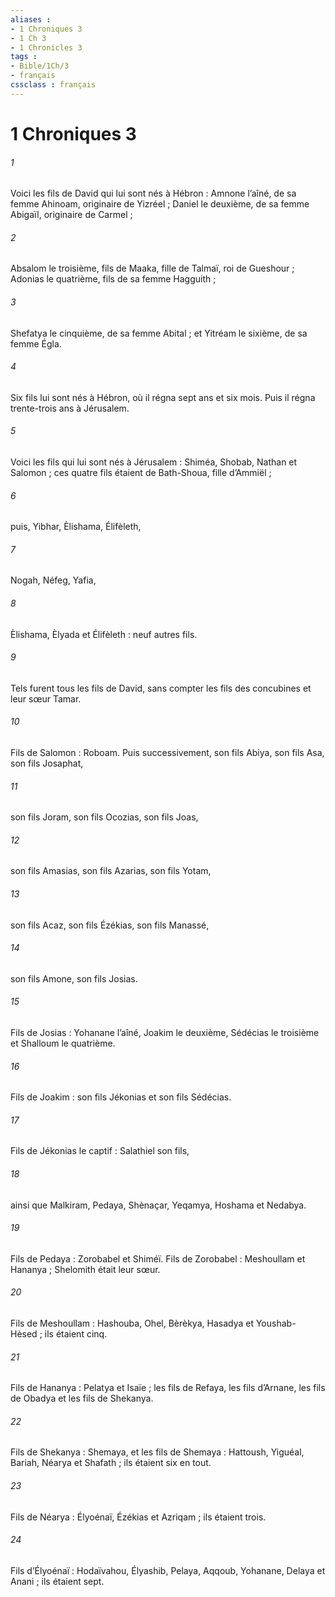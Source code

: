 ```yaml
---
aliases : 
- 1 Chroniques 3
- 1 Ch 3
- 1 Chronicles 3
tags : 
- Bible/1Ch/3
- français
cssclass : français
---
```


# 1 Chroniques 3

###### 1
Voici les fils de David qui lui sont nés à Hébron : Amnone l’aîné, de sa femme Ahinoam, originaire de Yizréel ; Daniel le deuxième, de sa femme Abigaïl, originaire de Carmel ;
###### 2
Absalom le troisième, fils de Maaka, fille de Talmaï, roi de Gueshour ; Adonias le quatrième, fils de sa femme Hagguith ;
###### 3
Shefatya le cinquième, de sa femme Abital ; et Yitréam le sixième, de sa femme Égla.
###### 4
Six fils lui sont nés à Hébron, où il régna sept ans et six mois. Puis il régna trente-trois ans à Jérusalem.
###### 5
Voici les fils qui lui sont nés à Jérusalem : Shiméa, Shobab, Nathan et Salomon ; ces quatre fils étaient de Bath-Shoua, fille d’Ammiël ;
###### 6
puis, Yibhar, Èlishama, Élifèleth,
###### 7
Nogah, Néfeg, Yafia,
###### 8
Èlishama, Èlyada et Élifèleth : neuf autres fils.
###### 9
Tels furent tous les fils de David, sans compter les fils des concubines et leur sœur Tamar.
###### 10
Fils de Salomon : Roboam. Puis successivement, son fils Abiya, son fils Asa, son fils Josaphat,
###### 11
son fils Joram, son fils Ocozias, son fils Joas,
###### 12
son fils Amasias, son fils Azarias, son fils Yotam,
###### 13
son fils Acaz, son fils Ézékias, son fils Manassé,
###### 14
son fils Amone, son fils Josias.
###### 15
Fils de Josias : Yohanane l’aîné, Joakim le deuxième, Sédécias le troisième et Shalloum le quatrième.
###### 16
Fils de Joakim : son fils Jékonias et son fils Sédécias.
###### 17
Fils de Jékonias le captif : Salathiel son fils,
###### 18
ainsi que Malkiram, Pedaya, Shènaçar, Yeqamya, Hoshama et Nedabya.
###### 19
Fils de Pedaya : Zorobabel et Shiméï. Fils de Zorobabel : Meshoullam et Hananya ; Shelomith était leur sœur.
###### 20
Fils de Meshoullam : Hashouba, Ohel, Bèrèkya, Hasadya et Youshab-Hèsed ; ils étaient cinq.
###### 21
Fils de Hananya : Pelatya et Isaïe ; les fils de Refaya, les fils d’Arnane, les fils de Obadya et les fils de Shekanya.
###### 22
Fils de Shekanya : Shemaya, et les fils de Shemaya : Hattoush, Yiguéal, Bariah, Néarya et Shafath ; ils étaient six en tout.
###### 23
Fils de Néarya : Élyoénaï, Ézékias et Azriqam ; ils étaient trois.
###### 24
Fils d’Élyoénaï : Hodaïvahou, Élyashib, Pelaya, Aqqoub, Yohanane, Delaya et Anani ; ils étaient sept.
